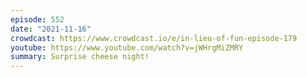 ```yaml
---
episode: 552
date: "2021-11-16"
crowdcast: https://www.crowdcast.io/e/in-lieu-of-fun-episode-179
youtube: https://www.youtube.com/watch?v=jWHrgMiZMRY
summary: Surprise cheese night!
---
```


